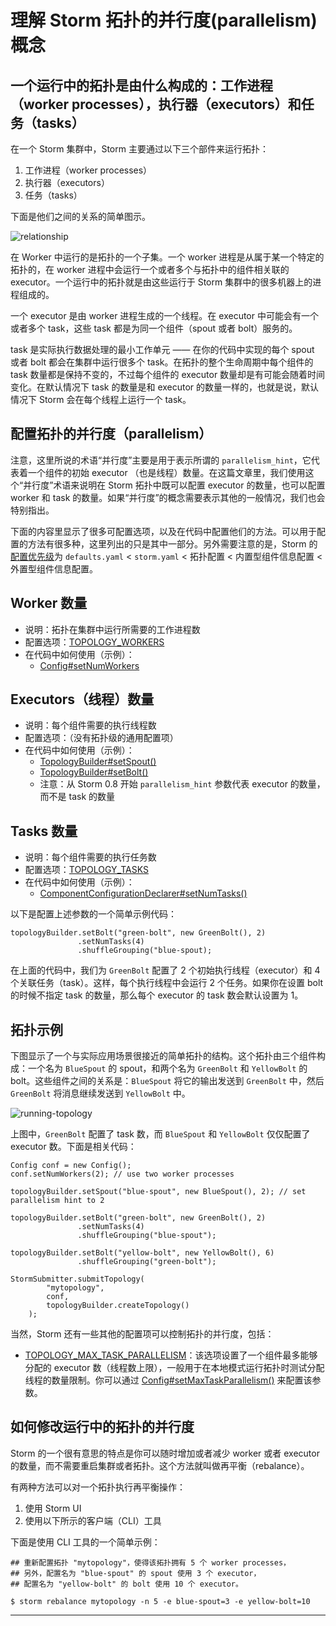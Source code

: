 # 理解 Storm 拓扑的并行度(parallelism)概念

## 一个运行中的拓扑是由什么构成的：工作进程（worker processes），执行器（executors）和任务（tasks）

在一个 Storm 集群中，Storm 主要通过以下三个部件来运行拓扑：

1. 工作进程（worker processes）
2. 执行器（executors）
3. 任务（tasks）

下面是他们之间的关系的简单图示。

![relationship][1]

在 Worker 中运行的是拓扑的一个子集。一个 worker 进程是从属于某一个特定的拓扑的，在 worker 进程中会运行一个或者多个与拓扑中的组件相关联的 executor。一个运行中的拓扑就是由这些运行于 Storm 集群中的很多机器上的进程组成的。

一个 executor 是由 worker 进程生成的一个线程。在 executor 中可能会有一个或者多个 task，这些 task 都是为同一个组件（spout 或者 bolt）服务的。

task 是实际执行数据处理的最小工作单元 —— 在你的代码中实现的每个 spout 或者 bolt 都会在集群中运行很多个 task。在拓扑的整个生命周期中每个组件的 task 数量都是保持不变的，不过每个组件的 executor 数量却是有可能会随着时间变化。在默认情况下 task 的数量是和 executor 的数量一样的，也就是说，默认情况下 Storm 会在每个线程上运行一个 task。

## 配置拓扑的并行度（parallelism）

注意，这里所说的术语“并行度”主要是用于表示所谓的 `parallelism_hint`，它代表着一个组件的初始 executor （也是线程）数量。在这篇文章里，我们使用这个“并行度”术语来说明在 Storm 拓扑中既可以配置 executor 的数量，也可以配置 worker 和 task 的数量。如果“并行度”的概念需要表示其他的一般情况，我们也会特别指出。

下面的内容里显示了很多可配置选项，以及在代码中配置他们的方法。可以用于配置的方法有很多种，这里列出的只是其中一部分。另外需要注意的是，Storm 的[配置优先级][2]为 `defaults.yaml` < `storm.yaml` < 拓扑配置 < 内置型组件信息配置 < 外置型组件信息配置。

## Worker 数量

- 说明：拓扑在集群中运行所需要的工作进程数
- 配置选项：[TOPOLOGY_WORKERS][3]
- 在代码中如何使用（示例）：
	- [Config#setNumWorkers][4]

## Executors（线程）数量

- 说明：每个组件需要的执行线程数
- 配置选项：（没有拓扑级的通用配置项）
- 在代码中如何使用（示例）：
	- [TopologyBuilder#setSpout()][5]
	- [TopologyBuilder#setBolt()][5]
	- 注意：从 Storm 0.8 开始 `parallelism_hint` 参数代表 executor 的数量，而不是 task 的数量

## Tasks 数量

- 说明：每个组件需要的执行任务数
- 配置选项：[TOPOLOGY_TASKS][6]
- 在代码中如何使用（示例）：
	- [ComponentConfigurationDeclarer#setNumTasks()][7]

以下是配置上述参数的一个简单示例代码：

```
topologyBuilder.setBolt("green-bolt", new GreenBolt(), 2)
               .setNumTasks(4)
               .shuffleGrouping("blue-spout);
```

在上面的代码中，我们为 `GreenBolt` 配置了 2 个初始执行线程（executor）和 4 个关联任务（task）。这样，每个执行线程中会运行 2 个任务。如果你在设置 bolt 的时候不指定 task 的数量，那么每个 executor 的 task 数会默认设置为 1。

## 拓扑示例

下图显示了一个与实际应用场景很接近的简单拓扑的结构。这个拓扑由三个组件构成：一个名为 `BlueSpout` 的 spout，和两个名为 `GreenBolt` 和 `YellowBolt` 的 bolt。这些组件之间的关系是：`BlueSpout` 将它的输出发送到 `GreenBolt` 中，然后 `GreenBolt` 将消息继续发送到 `YellowBolt` 中。

![running-topology][8]

上图中，`GreenBolt` 配置了 task 数，而 `BlueSpout` 和 `YellowBolt` 仅仅配置了 executor 数。下面是相关代码：

```
Config conf = new Config();
conf.setNumWorkers(2); // use two worker processes

topologyBuilder.setSpout("blue-spout", new BlueSpout(), 2); // set parallelism hint to 2

topologyBuilder.setBolt("green-bolt", new GreenBolt(), 2)
               .setNumTasks(4)
               .shuffleGrouping("blue-spout");

topologyBuilder.setBolt("yellow-bolt", new YellowBolt(), 6)
               .shuffleGrouping("green-bolt");

StormSubmitter.submitTopology(
        "mytopology",
        conf,
        topologyBuilder.createTopology()
    );
```

当然，Storm 还有一些其他的配置项可以控制拓扑的并行度，包括：

- [TOPOLOGY_MAX_TASK_PARALLELISM][9]：该选项设置了一个组件最多能够分配的 executor 数（线程数上限），一般用于在本地模式运行拓扑时测试分配线程的数量限制。你可以通过 [Config#setMaxTaskParallelism()][10] 来配置该参数。

## 如何修改运行中的拓扑的并行度

Storm 的一个很有意思的特点是你可以随时增加或者减少 worker 或者 executor 的数量，而不需要重启集群或者拓扑。这个方法就叫做再平衡（rebalance）。

有两种方法可以对一个拓扑执行再平衡操作：

1. 使用 Storm UI
2. 使用以下所示的客户端（CLI）工具

下面是使用 CLI 工具的一个简单示例：

```
## 重新配置拓扑 "mytopology"，使得该拓扑拥有 5 个 worker processes，
## 另外，配置名为 "blue-spout" 的 spout 使用 3 个 executor，
## 配置名为 "yellow-bolt" 的 bolt 使用 10 个 executor。

$ storm rebalance mytopology -n 5 -e blue-spout=3 -e yellow-bolt=10
```

---

[1]: #
[2]: https://github.com/weyo/Storm-Documents/blob/master/Manual/zh/Configuration.md
[3]: http://storm.apache.org/javadoc/apidocs/backtype/storm/Config.html#TOPOLOGY_WORKERS
[4]: http://storm.apache.org/javadoc/apidocs/backtype/storm/Config.html
[5]: http://storm.apache.org/javadoc/apidocs/backtype/storm/topology/TopologyBuilder.html
[6]: http://storm.apache.org/javadoc/apidocs/backtype/storm/Config.html#TOPOLOGY_TASKS
[7]: http://storm.apache.org/javadoc/apidocs/backtype/storm/topology/ComponentConfigurationDeclarer.html
[8]: http://storm.apache.org/documentation/images/example-of-a-running-topology.png
[9]: http://storm.apache.org/javadoc/apidocs/backtype/storm/Config.html#TOPOLOGY_MAX_TASK_PARALLELISM
[10]: http://storm.apache.org/javadoc/apidocs/backtype/storm/Config.html#setMaxTaskParallelism(int)
